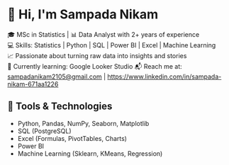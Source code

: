 # 👋 Hi, I'm Sampada Nikam

🎓 MSc in Statistics | 📊 Data Analyst with 2+ years of experience  
💻 Skills: Statistics | Python | SQL | Power BI | Excel | Machine Learning  
📈 Passionate about turning raw data into insights and stories  
🌱 Currently learning: Google Looker Studio
📬 Reach me at: sampadanikam2105@gmail.com | https://www.linkedin.com/in/sampada-nikam-671aa1226

## 🔧 Tools & Technologies
- Python, Pandas, NumPy, Seaborn, Matplotlib
- SQL (PostgreSQL)
- Excel (Formulas, PivotTables, Charts)
- Power BI 
- Machine Learning (Sklearn, KMeans, Regression)
